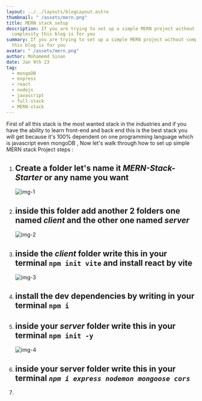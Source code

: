 ```yaml
---
layout: ../../layouts/blogLayout.astro
thumbnail: " /assets/mern.png"
title: MERN stack setup
description: If you are trying to set up a simple MERN project without
  complexity this blog is for you
summary: If you are trying to set up a simple MERN project without complexity
  this blog is for you
avatar: " /assets/mern.png"
author: Mohamemd Sinan
date: Jan 9th 23
tag:
  - mongoDB
  - express
  - react
  - nodejs
  - javascript
  - full-stack
  - MERN-stack
---
```

First of all this stack is the most wanted stack in the industries and if you have the ability to learn front-end and back end this is the best stack you will get because it's 100% dependent on one programming language which is javascript even mongoDB , Now let's walk through how to set up simple MERN stack Project steps :

1. ## C﻿reate a folder let's name it ***MERN-Stack-Starter*** or any name you want

   ![img-1](https://lh3.googleusercontent.com/fife/AAbDypDHX6rIvS97Ol7UH393mXwc2Aooaii8QCor_BSKOt_ptCcpek8TsKBM5qQ5kmHENQKQ4V3I8ZwR5tlYZo89IGwCIVGCXNeSLIxFK9L8pp_zZyGdio6xhKejDX8vIXM3q2RFKPUVuO_UAp-GoBbNDqRyTenb55RWogL1NWQpiZ40eX6wuRItsLKZI6sEGCEMGANq5VpwH_l-ItxAAvgE6StzJvXujiTdArxFDF3mwLS4R2ej4skpiDJRbCSNGtwLF9zT20Pmudd1t4bsVAiSJ2QNSqTWZnL3CPzPiOfKVMkpl-dYyEsojfruOIeo_HjFv4RakKdWjUX0g9m4CetcOYw1fxknTpB-KZdRe4Iu1Z5yrRT3m9z_7EO4qN5aueiXweklTIhoiaX9cUgdYqDCBl6jRXeLbGnLrrhngN1OSRBUuqJb2xdwRWAkd0sZPT8ykLXvGp0ZdhGkRUzuLWON57sN8I6U5fB_eUISbfuAy4Wx89_f15h_f0Lg-5ni8unB0I7uyJ35LkiMSG6wL23ycOrjKTUevFUmSgsSaxkcf2MpIXb54dsMXHbrvTLdF_XppT3fU8m4eWkYnSMCl0yW8v-BaPaXvfakSdEZ7n64481FfuOqLh_lSsUDnMWCD1NgdEJkugVPbsislPtkrYVe2h0XKCVIUB3K3HWTqi1WVgLIOFQtPRn6_xBoiYRqB18Kq7O73Em_lTB8y_wP3ZL91Obj5EYHSfthNLs37QZYa2X9zlQj7f2fW8STUAYuyYo9-zN7-5TIVbMyvIBiqx0gEJ16r-FjZQtjvXbmZEkwUTo5HO48be0OSqrnWj84k31TtKisIhV_MiSwTCp4RWylQJn0rB_5RnNBVjCw9JaXwVMMNSYRVxd3ILNjRUGMsMArWQlZB4uMhYu0LF6LlkdEPLvJvVgT6d7KSrQ78vjrpBYAx1WywAJKXUeZK9kZWkL2Wh7fT2sdNEDBkPxmzVUweUl9hxoV07edHs5QzNQYXJcm7-0Queg9aTNAo_8G35x8ZgShJF3gcWEyXjDSsdsyAEYrhhU3eOTGDlbbyk8_Zv67w_dweQ5GdxLM6QNumxcGp7Qya-3cnidxAqgABBzcufBIRSkn6j2HSFZMje0SKsq_JBANPa1i48GZppDE3M-FxSOWd-4EULTvZhwP8e8PN5qX7697BEby3kKwDLIbEEBO-J2ibeiO3Crkyso2-NLftJQzC3RcwRx2qTJC6Pxd8nQmG9AphesxjFppidUB8-TfdJU7CuAP-O9Y2O4zjGt23w3XJUpF-YwAxd9RT6FFIL5O1zNU1S-WejzkYdKDwjiAHSPE6KpD7c5oSf4BsqoFgm_HcD_1c1aYYdE5KKRlHPdzkIDgjYSEkRoLq_5A2TCsQMNthJvhpaSu9nJLk0W-QQItIM17SdIUe3qtrqSf_Ml-8ubEPmTN-Q5FuA6wvMqdXbaNX4nKpvb-ZdcKjWQi8QcywMmxZlIstylu775bSGGXGWuTM6UEggkRq8BionNTCUoFDLmyXz8nphwOHcOAP2cYIpeQEUFLrzvyu23PeuzXMX8Zl3SuyariHF5KV52OWOux8GdabhyuhjQvmpLSNDmKu0nLt-rUZvPy75Eu6XezjAQGsOMtdw-rOl92SQlfC7ziYT9dyRAqBtisHD-DA-1XdwB4=w1920-h937)
2. ## i﻿nside this folder add another 2 folders one named ***client*** and the other one named ***server***

   ![img-2](https://lh3.googleusercontent.com/fife/AAbDypAvA8QE7Hrynpx9j6nuWwUsMMQwD6SR03PeZGecRGwWXOHwFQBSMxwMmq2iSOoOev70584vdnX6fXyylqsQxjL42QiJT_dlm1h54ZhMEqCCIo5nTN0AX9NkJl3JocakrJfPqOQdtih-H_vmO9ZgdcTLYphGLgS7OLs696uBxPa-9c_Hi7DHMgTuzLksRIo1Hil4LhstrIy8MQpewu2Zwgl7NTqxeC8QUNZkMVe-TQbTpRySk0Iryt509O6LXsJ9q16OY5yooHBpPCToo6-uyvu4KaiuH_iJliL6FhWGQ5ZBPGbNHgGBYphl9rmH90FJ3pnqB1kAqESPvMVt5WDDTIJiDRBF4z6l3If4pK_FcveUftRBj_qOgOA4J4K2IfocA0IcUhkqzZDx0b0Umzu41tBdTvFgn0jXCdeXQ0xSiOowsdZ0LX-SnuX5Z3Fo3mHUbWq38mIRJoSy9FVze05DI-L5krkT8AfXHnUwawPr5FzzrWwROfbWA7Cp_wcXQXDUT9ZWK1BP1ooZCac7g-L792gW7RZXvU4A2KskQ3KaM-EbU--d7Tvm5pLHGsfsItwlZVqCrTVJ7RUS8FsP9Avz1P39QmzqXV9x-QlpCfyj8tEu8sGwsuurqUGQDe4Va7mCy9QgnP6yrhjQZBjaoFupRwwxMIWAErQKD0myHqsqc8vXSN9yhGBzp6p7OCuDyK0XvWJTryLx2kvfyOLh7V8Gss0J_UfiOokXfmQD-PIDJ4Daw6XfJP4S-AdqwI-niH7s3G7nQ3Ta9y6cmUMPUaT8ZXlDkYhDXbKrPe8eA4DVluVXJsLeOnr4W36HFQ3tup23HLsSrKgmmny_C3T5H4k_Ztd1ozPip9yyEjyv-rOhPgWEPQ6UEUWcK_MzE7xcZN_SSipEu_YhgL-Mjj9YGFl26yUeSGrJ-o42hTd1uxuYK4cVcSkt-G27Nbj5deHQJzuoGj6AE3qhq-gT9SEoBT9Wpq4Mb6xPtp4DAnxGys9SaGVA8-AWUS5Ctq3G9DQExCfM689hSbSaqPG1ze5G4_o2hKg_YOSlJgXSwqg3ZXvJXD_31HGzIwzORHbIJFBv4wSSptOEpkF75eKiAxOPuPiFa_WHnAwGqrJcV1uzRJy8Q4gCFpFObxxM5FKOgjbLYXyaBze1O1gKBQ57Xrue307I84_DeSVm6OQN-gSY_eg0JpA9YEz8wUG0q2XupZxPcWA3-r3QsXgZzNqZ3iaumeMA3uErAlMsEjPhzbPoQpjWMS7SE4m0cf4GNNWoGtJNmE4ci6vo5i4oe0zyelyDLp6P_1difI4IH5RHtT8EkM9yyu8vDc4ZR7BGG_VdHIfZXDY_Ls6ArZX2OuXH5eka8KxChMlIel_8erj9QwBnjV8KVxm2rVTa3vm87jbk2mcDiBQsXSyR63GTSxl8m4XAjEo9PN6q_ohwLnddy-0f7aXDlOssNvLtrlHG0vTboF5kzOTs_OfzMBzgPQZKuz7uuCcCygnNSZvtOLnotVnCQbGrsYyyNH45tRRb196ROOvQ6YHFLticEgi5_OfosUbdpihA2E-D0-Og9x_dqNQ_vw_U8jHU438Yg13JaHHxc_U-h_WU10aSgqtTvJDrpv7Ik-3lzinJcdX92HmdcDEywVpwZRTnnch55Kz7YNfeiOuVHnTrKUHxJ2Qh=w1920-h937)
3. ## i﻿nside the ***client*** folder write this in your terminal **`npm init vite`** and install react by vite

   ![img-3](https://lh3.googleusercontent.com/fife/AAbDypBojqe8JR0itxtTmhWDc1qAm1RAugy-HOG7Bq897XEReIbJJEsXFegcbkshY1PODXaBPkMtbe5OWsEFw0XyO28TMC2_9vnA-HPpTlRDLHjee-fDRuCrAfvJza3h9MMKi1aU0CA6VKbDLTRWb_hThT1Zb4yzqVUNvIZd9oiftJ3ZTJhMtz3N2MXVhhUU7wn0AZ6Mplt9A3jlM-NoAnBwqbnwtcSGrpuQRCG2EqMDRAAwDgVjmBPkpDygAZZwSRyEEtVJ93m79v8qoWTgVWQpMr1iG_bRhWH4oYDIEtm9R8mpGGj0SLPZ0rnq7dnxI57XE0kivr6T7bUJiEN8Mb-J9GWNHcs-Qzf92p_hCoZ76-t5hA-sPHXYW32SjHB8FyQVPrq_w_zTNL_JyUt28bpGXcimW6iJJVOglSxkZ_SnH9oZwfIzBIeJeHl9FT4jj_RU-ACqE70BmhLdn8MO8PTr6oCwG_WXMOIwM5Ui0GG0ip-tfXC-L0iG1fDpgVbAKFS-6y5jGwdiKaVV3vIlbUa8AAEc8zqFl1Aq7AsLVLq0xyO0xIwF5jCbCRGrX6sBFSVy9qVaUw0-GKfBdwOJ1teUC41pvVT1UNKPArm4JjdQ2Z1MX1HWfk0HoWUCtL8IUmzURQsX798DQKf8As-9EuwBb8PKmuMINHRcLVWHyOonmf78gaf4f8QbOfPsuwt96vjXWGe48xq-RTyxiI-xJyFfNhS2YnyYH19kipuc7Vt3HHsjR6w3qzAE058bZ9T1TTNS37KhJMccuxXUeYKdDX6v8AWsOg-3aCdZh667MpyGh3p6fMK1dUJfCJdCJ3xwYAW0UDNoT_vC6bCuXJgiOD6IeFTImXfxdw9LaK7_-wvof5emhkgt1GeCVnEqBWHDZb3CugjmGPAxmTf8eCh5RYdDZryNpRf_AvmYrmxh2o23PQsj7T_RtBjZGzTy8hQSo_8FRk2ADO3dH_bDtEpblulXBhsHc2G2qDTYif1TWhLVq0S2H0IeT4ONXOxJDACcfYv-SbeU8XXk6HaZDfoDdF--_6O5OY0HLTuFjvnM7Vf42LF8O0h83E6Ti1MxenMSagDmhqdFXHJFRHTszx-KMQtkGbSbEjuJLglsRAE-_8f4Yz4vGjMyrbY554qu-OL6fe19bD5kSVkeRMNRpSmEYRfL-tSR4Xqb80_B4bY0uq5myjO_dtF502K6cTrgyigZ5ZR-EeeqPAxXikIaiKUZvSsp26G30dxa8snO09Hh3RpKL_00ivkxSniwVJIiMWyqyhg6aoiBM63SQ_FxtScyCcawm-eF1zJUpqdpNIdzrqUzsph2eGkVUxJxVdiYE5ydI8GT4T4koWPV7voVlwTykgOLmY-plU4HTisAvmVgwtMdKMIibt0afCQsgPh1gMu3_1EKmelvkqoOBz7Mh4xlkbbKAaFIP1QNZN15cW8sHZXP2UtAV_iBySVxpKNmzuS8kfCEEkGm7Hqat1rjSB2tuoy-X35Bs0l_MIPSgVKG74a1Ut-L6PWnXLHKOjAusavKLpBkPiaFjRWh0oqosc80PB4CciYuGr1XWzsk3aLzH1FRBs14Tsv2s3Yn0TkZ091EtTht1jxxr5gQ3_JdI-ezL1lAt2fliyrrrqYv3SZX1NrKhK-Wdat9YsrJQbhxO0CSmEztlZ0ydNp9=w1920-h937)
4. ## i﻿nstall the dev dependencies by writing in your terminal **`npm i`**
5. ## i﻿nside your ***server*** folder write this in your terminal **`npm init -y`**

   ![img-4](https://lh3.googleusercontent.com/fife/AAbDypAAZNOYCpiciHaPRf7_cMgxBd_1YgYd-C5JwmjvwygafHChPPwEKZTxn4i8JB3S3_zoS3RtTDb1GesuQPJZKa5dmFy_6UEWFIamQ7QLTWaRBv6f12gyi8_XiALV31R_N1pA-o1zOMVAnuGevitX5t67UqQf8kvI4My_JgHLhV0dTD6qnSr4d9r7XjgwcliMUxsxxmtbRwUQn_3UuVNVACgPekL0BsnDNGnS_RXON4ZfuVKUzjgYyplvUo_HOGwAFBCTKcCa-8Ok9af7CZ9Hb3lQZuNNUkPI69AmMgCSIXLoiE74a4a-iI1FRorIh0va1K3ydfENJIrC7ogpOUNgPkFyDtPkhgWBtMikuY-GN-Z7xYHwSjg_jdrEQnEKEquwYDbdG0iFN3it3nrJEVntibu79BtXGj7Eb-T_uaIjXajNmd5L3ONQ-eJwHdtsB2Wa1WopttB71ejeaNuW4hfcHpJoTAvBz-22Eyb8a8YGGBQagR-LwkD95M4r_-hsj6E00hrkIXIetKCSwrIE3sHESoknSMbBjVWeQRB9yPfUOtCh6K1c92JeUzHSfnfbD-G1XHb5SPFY8efPrHKWLn66c2qirj3JdJ21tM5lmxaoFT_X-APFGCBmz9L1AmalcIFcm1W5AyZaXwRybOPHcoMZt8j8tXv0rVYJWd9dvkBpx7VXDSc-nMK1zu0mC98JP60LPKW5PPXhB3e9SjPuj_-Nivo_-Nnd7zqOLVYDOMTYR17wyl81X0TY6qDx6H5qHlyZZVqx__fltAAzD31a5P6-8JIAc8fji3KWsk8bPOjRsn5_F5PP8zyI61md0xKkOJ1k6BGP1PtZ3flwWq6sT8Po-sKiH6rCoIhqrtqKF_GpwMoPh6H8F156HL9xzK2IQt7ZkXVtaj0wX8ph1cwjhuMYv2vaWQBExIhtbyfJneLUf8z1Km74bcaGf7-1nP0jYjy-KvSxCE6CLJqqSJBskKRBORfkpqID_YJA0On_ai3RHz_DhXby2SV-RoE0p49tBJ0PMRHOM-lR-EsReUWquZuu6DZGP6mhyHrS53jZwUXL7Gpkb5juz-K0VsJP8Vk69ul8yjNszEr9LEZnnpfBZLr2b2xfrME3eA9F-H9cwhqU0MbvrEwOrm4jGREFPIadXPOmhufp_NtdzwRnJ2XEJu7-qhDYaFZC2POQHugOXgc38K_NX-Yja88HeGmm2NC8nFpX9m0KZWk5LHm_voguPi32mehcojQZiHJSLswtSoCNy1HkL2Wjiyfceuwys_DvZpCQzcgybA_Uq1oQarQBU_sCIK2nANKqaegKi3SxcBGfYheL5ok840Q8zG2_kHho79-I4BKzHmnRqAH3_THA2IhXM0XQgr76xywXEbe4jy_WpZLBPxmzb4nY729aIOdqUj_EuYubWqddsvkh6owqpgnmR_Ck-xgXCg7zUKb221egWzRrjghhboehHBIymAilcFD9MbtkiBnejDqxg6nS6APwXFvvwu6d6rTRO14xQZcfsIPNolzF3HwtKtb24hHfvjvU6JAe2kUy-WuqcsHauQ0mJFTcnVx25Dk_87oQXBxTLKPfeHpVHlIn3Tqmi47VUN82zSqjHepmY9Q-7LYlPSxSoAq8LPjesK6m3sg47bWUCjrx3UtgeqfhSEn9wsw4kPImTlQQutxU=w1920-h937)
6. ## i﻿nside your server folder write this in your terminal ***`npm i express nodemon mongoose cors`***
7.